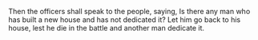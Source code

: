 Then the officers shall speak to the people, saying, Is there any man who has built a new house and has not dedicated it? Let him go back to his house, lest he die in the battle and another man dedicate it.
